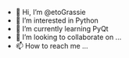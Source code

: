 - 👋 Hi, I’m @etoGrassie
- 👀 I’m interested in Python
- 🌱 I’m currently learning PyQt
- 💞️ I’m looking to collaborate on ...
- 📫 How to reach me ...

<!---
etoGrassie/etoGrassie is a ✨ special ✨ repository because its `README.md` (this file) appears on your GitHub profile.
You can click the Preview link to take a look at your changes.
--->
